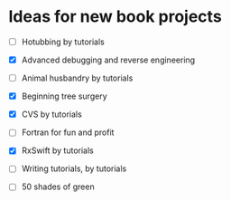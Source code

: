 # Ideas for new book projects

- [ ] Hotubbing by tutorials
- [x] Advanced debugging and reverse engineering
- [ ] Animal husbandry by tutorials
- [x] Beginning tree surgery
- [x] CVS by tutorials
- [ ] Fortran for fun and profit
- [x] RxSwift by tutorials
- [ ] Writing tutorials, by tutorials
- [ ] 50 shades of green

